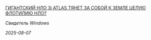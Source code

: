 <!--2025-08-07 07:48:20-->
<div class="yb">
  <a class="nodecor" href="/index.html?tajny/gigantskij_nlo_3i_atlas_tyanet_za_soboj_k_zemle_celuju_flotiliju_nlo">
    <img class="preview" data-videoid="https://www.youtube.com/embed/cJfxvqE_p_E" src="https://i4.ytimg.com/vi/cJfxvqE_p_E/hqdefault.jpg" align="left" alt="">
  </a>
  <div class="inlbl text">
    <p><a class="nodecor" href="/index.html?tajny/gigantskij_nlo_3i_atlas_tyanet_za_soboj_k_zemle_celuju_flotiliju_nlo">ГИГАНТСКИЙ НЛО 3i ATLAS ТЯНЕТ ЗА СОБОЙ К ЗЕМЛЕ ЦЕЛУЮ ФЛОТИЛИЮ НЛО?</a></p>
    <p><i class="smaller2">Свидетель Windows</i></p>
    <i class="smaller3">2025-08-07</i>
  </div>
</div>
